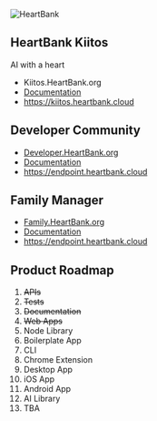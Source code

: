 ![HeartBank](https://cdn.rawgit.com/HeartBank/media/master/heartbank.png "HeartBank")

## HeartBank Kiitos

AI with a heart

- Kiitos.HeartBank.org
- [Documentation](https://github.com/HeartBank/heartbank.github.io/wiki/Introduction)
- https://kiitos.heartbank.cloud

## Developer Community
- [Developer.HeartBank.org](https://github.com/HeartBank/developer.heartbank.org)
- [Documentation](https://github.com/HeartBank/developer.heartbank.org/wiki/Introduction)
- https://endpoint.heartbank.cloud

## Family Manager
- [Family.HeartBank.org](https://github.com/HeartBank/family.heartbank.org)
- [Documentation](https://github.com/HeartBank/family.heartbank.org/wiki/Introduction)
- https://endpoint.heartbank.cloud

## Product Roadmap
1. ~~APIs~~
2. ~~Tests~~
3. ~~Documentation~~
4. ~~Web Apps~~
5. Node Library
5. Boilerplate App
6. CLI
7. Chrome Extension
8. Desktop App
9. iOS App
10. Android App
11. AI Library
12. TBA
